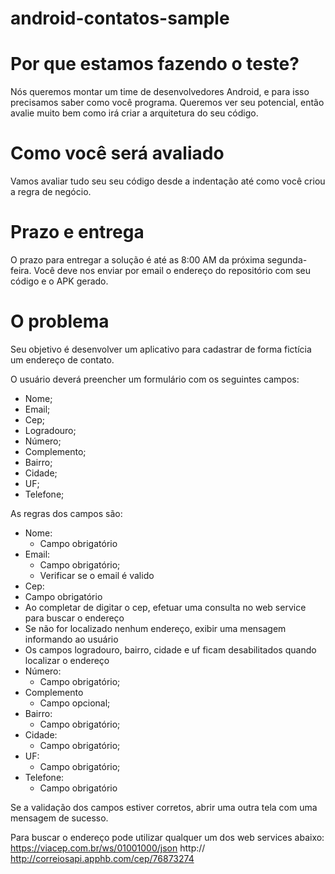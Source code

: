# android-contatos-sample

# Por que estamos fazendo o teste?
Nós queremos montar um time de desenvolvedores Android, e para isso
precisamos saber como você programa. Queremos ver seu potencial, então avalie
muito bem como irá criar a arquitetura do seu código.
# Como você será avaliado
Vamos avaliar tudo seu seu código desde a indentação até como você criou a
regra de negócio.
# Prazo e entrega
O prazo para entregar a solução é até as 8:00 AM da próxima segunda-feira. Você
deve nos enviar por email o endereço do repositório com seu código e o APK
gerado.
# O problema
Seu objetivo é desenvolver um aplicativo para cadastrar de forma fictícia um
endereço de contato.

O usuário deverá preencher um formulário com os seguintes campos:
- Nome;
- Email;
- Cep;
- Logradouro;
- Número;
- Complemento;
- Bairro;
- Cidade;
- UF;
- Telefone;

As regras dos campos são:
- Nome:
  - Campo obrigatório
- Email:
  - Campo obrigatório;
  - Verificar se o email é valido
 - Cep:
  - Campo obrigatório
  - Ao completar de digitar o cep, efetuar uma consulta no web service para buscar o endereço
  - Se não for localizado nenhum endereço, exibir uma mensagem informando ao usuário
  - Os campos logradouro, bairro, cidade e uf ficam desabilitados quando localizar o endereço
- Número:
  - Campo obrigatório;
- Complemento
  - Campo opcional;
- Bairro:
  - Campo obrigatório;
- Cidade:
  - Campo obrigatório;
- UF:
  - Campo obrigatório;
- Telefone:
  - Campo obrigatório
  
Se a validação dos campos estiver corretos, abrir uma outra tela com uma
mensagem de sucesso.

Para buscar o endereço pode utilizar qualquer um dos web services abaixo:
https://viacep.com.br/ws/01001000/json
http:// http://correiosapi.apphb.com/cep/76873274
